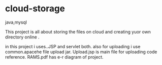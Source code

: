 cloud-storage
=============

java,mysql


This project is all about storing the files on cloud and creating yuor own directory online .

in this project i uses..JSP and servlet both.
also for uploading i use common.apacehe file upload jar.
Upload.jsp is main file for uploading code reference.
RAMS.pdf has e-r diagram of project.
